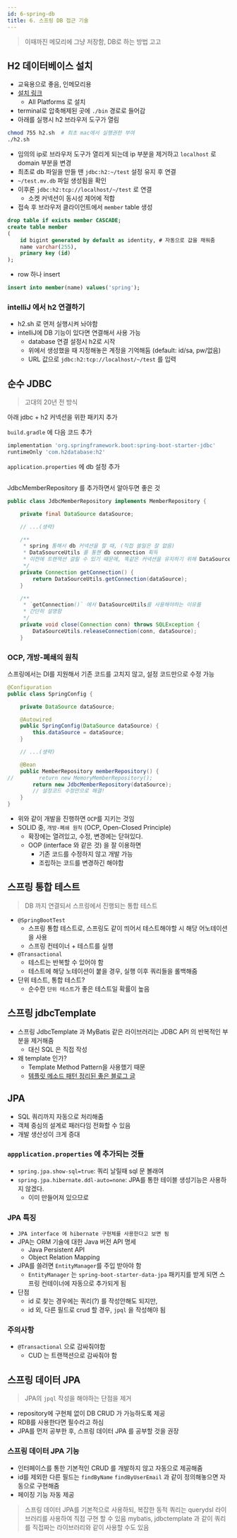 ```yaml
---
id: 6-spring-db
title: 6. 스프링 DB 접근 기술
---
```


> 이때까진 메모리에 그냥 저장함, DB로 하는 방법 고고

## H2 데이터베이스 설치

- 교육용으로 좋음, 인메모리용
- [설치 링크](https://www.h2database.com/html/main.html)
  - All Platforms 로 설치
- terminal로 압축해제된 곳에 `./bin` 경로로 들어감
- 아래를 실행시 h2 브라우저 도구가 열림

```sh
chmod 755 h2.sh  # 최초 mac에서 실행권한 부여
./h2.sh
```

- 임의의 ip로 브라우저 도구가 열리게 되는데 ip 부분을 제거하고 `localhost` 로 domain 부분을 변경
- 최초로 db 파일을 만들 땐 `jdbc:h2:~/test` 설정 유지 후 연결
- `~/test.mv.db` 파일 생성됨을 확인
- 이후론 `jdbc:h2:tcp://localhost/~/test` 로 연결
  - 소켓 커넥션이 동시성 제어에 적합
- 접속 후 브라우저 클라이언트에서 `member` table 생성

```sql
drop table if exists member CASCADE;
create table member
(
    id bigint generated by default as identity, # 자동으로 값을 채워줌 
    name varchar(255),
    primary key (id)
);
```

- row 하나 insert

```sql
insert into member(name) values('spring');
```
 
### intelliJ 에서 h2 연결하기

- h2.sh 로 먼저 실행시켜 놔야함
- intelliJ에 DB 기능이 있다면 연결해서 사용 가능
  - database 연결 설정시 h2로 시작
  - 위에서 생성했을 때 지정해놓은 계정을 기억해둠 (default: id/sa, pw/없음)
  - URL 값으로 `jdbc:h2:tcp://localhost/~/test` 를 입력

## 순수 JDBC

> 고대의 20년 전 방식

아래 jdbc + h2 커넥션을 위한 패키지 추가

`build.gradle` 에 다음 코드 추가

```gradle
implementation 'org.springframework.boot:spring-boot-starter-jdbc'
runtimeOnly 'com.h2database:h2'
```

`application.properties` 에 db 설정 추가

```properties

```

JdbcMemberRepository 를 추가하면서 알아두면 좋은 것

```java
public class JdbcMemberRepository implements MemberRepository {

    private final DataSource dataSource;

    // ...(생략)

    /**
     * spring 통해서 db 커넥션을 할 때, (직접 쓸일은 잘 없음)
     * DataSsourceUtils 를 통핸 db connection 획득
     * 이전에 트랜잭션 걸릴 수 있기 때문에, 똑같은 커넥션을 유지하기 위해 DataSourceUtils를 사용하는 것이 좋음.
     */
    private Connection getConnection() {
        return DataSourceUtils.getConnection(dataSource);
    }

    /**
     * `getConnection()` 에서 DataSourceUtils를 사용해야하는 이유를
     * 간단히 설명함
     */
    private void close(Connection conn) throws SQLException {
        DataSourceUtils.releaseConnection(conn, dataSource);
    }
```

### OCP, 개방-폐쇄의 원칙

스프링에서는 DI를 지원해서 기존 코드를 고치지 않고, 설정 코드만으로 수정 가능

```java
@Configuration
public class SpringConfig {

    private DataSource dataSource;

    @Autowired
    public SpringConfig(DataSource dataSource) {
        this.dataSource = dataSource;
    }

    // ...(생략)

    @Bean
    public MemberRepository memberRepository() {
//        return new MemoryMemberRepository();
        return new JdbcMemberRepository(dataSource);
        // 설정코드 수정만으로 해결!
    }
}
```

- 위와 같이 개발을 진행하면 `OCP`를 지키는 것임
- SOLID 중, `개방-폐쇄 원칙` (OCP, Open-Closed Principle)
  - 확장에는 열려있고, 수정, 변경에는 닫혀있다.
  - OOP (interface 와 같은 것) 을 잘 이용하면
    - 기존 코드를 수정하지 않고 개발 가능
    - 조립하는 코드를 변경하긴 해야함

## 스프링 통합 테스트

> DB 까지 연결되서 스프링에서 진행되는 통합 테스트

- `@SpringBootTest`
  - 스프링 통합 테스트로, 스프링도 같이 띄어서 테스트해야할 시 해당 어노테이션을 사용
  - 스프링 컨테이너 + 테스트를 실행
- `@Transactional`
  - 테스트는 반복할 수 있어야 함
  - 테스트에 해당 노테이션이 붙을 경우, 실행 이후 쿼리들을 롤백해줌
- 단위 테스트, 통합 테스트?
  - 순수한 `단위 테스트`가 좋은 테스트일 확률이 높음

## 스프링 jdbcTemplate

- 스프링 JdbcTemplate 과 MyBatis 같은 라이브러리는 JDBC API 의 반복적인 부분을 제거해줌
  - 대신 SQL 은 직접 작성
- 왜 template 인가?
  - Template Method Pattern을 사용했기 때문
  - [템플릿 메소드 패턴 정리된 좋은 블로그 글](https://yaboong.github.io/design-pattern/2018/09/27/template-method-pattern/)

## JPA

- SQL 쿼리까지 자동으로 처리해줌
- 객체 중심의 설계로 패러다임 전화할 수 있음
- 개발 생산성이 크게 증대

### `appplication.properties` 에 추가되는 것들

- `spring.jpa.show-sql=true`: 쿼리 날릴때 sql 문 볼래여
- `spring.jpa.hibernate.ddl-auto=none`: JPA를 통한 테이블 생성기능은 사용하지 않겠다.
  - 이미 만들어져 있으므로

### JPA 특징

- `JPA interface 에 hibernate 구현체를 사용한다고 보면 됨`
- JPA는 ORM 기술에 대한 Java 버전 API 명세
  - Java Persistent API
  - Object Relation Mapping
- JPA를 쓸려면 `EntityManager`를 주입 받아야 함
  - `EntityManager` 는 `spring-boot-starter-data-jpa` 패키지를 받게 되면 스프링 컨테이너에 자동으로 추가되게 됨
- 단점
  - id 로 찾는 경우에는 쿼리(?) 를 작성안해도 되지만,
  - id 외, 다른 필드로 crud 할 경우, `jpql` 을 작성해야 됨

### 주의사항

- `@Transactional` 으로 감싸줘야함
  - CUD 는 트랜잭션으로 감싸줘야 함

## 스프링 데이터 JPA

> JPA의 `jpql` 작성을 해야하는 단점을 제거

- repository에 구현체 없이 DB CRUD 가 가능하도록 제공
- RDB를 사용한다면 필수라고 하심
- JPA를 먼저 공부한 후, 스프링 데이터 JPA 를 공부할 것을 권장
 
 ### 스프링 데이터 JPA 기능

- 인터페이스를 통한 기본적인 CRUD 를 개발하지 않고 자동으로 제공해줌
- id를 제외한 다른 필드는 `findByName` `findByUserEmail` 과 같이 정의해놓으면 자동으로 구현해줌
- 페이징 기능 자동 제공

> 스프링 데이터 JPA를 기본적으로 사용하되, 복잡한 동적 쿼리는 querydsl 라이브러리를 사용하여 직접 구현 할 수 있음
> mybatis, jdbctemplate 과 같이 쿼리를 직접짜는 라이브러리와 같이 사용할 수도 있음

